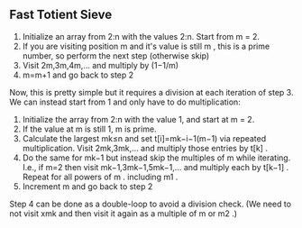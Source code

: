 ## Fast Totient Sieve

1. Initialize an array from 2:n with the values 2:n. Start from m = 2.
2. If you are visiting position  m  and it's value is still  m , this is a prime number, so perform the next step (otherwise skip)
3. Visit  2m,3m,4m,...  and multiply by  (1−1/m) 
4.  m=m+1  and go back to step 2

Now, this is pretty simple but it requires a division at each iteration of step 3. We can instead start from 1 and only have to do multiplication:

1. Initialize the array from 2:n with the value 1, and start at m = 2.
2. If the value at m is still 1, m is prime.
3. Calculate the largest  mk≤n  and set  t[i]=mk−i−1(m−1)  via repeated multiplication. Visit  2mk,3mk,...  and multiply those entries by  t[k] .
4. Do the same for  mk−1  but instead skip the multiples of  m  while iterating. I.e., if m=2 then visit  mk−1,3mk−1,5mk−1,...  and multiply each by  t[k−1] . Repeat for all powers of  m . including  m1 .
5. Increment m and go back to step 2

Step 4 can be done as a double-loop to avoid a division check. (We need to not visit  xmk  and then visit it again as a multiple of  m  or  m2 .)